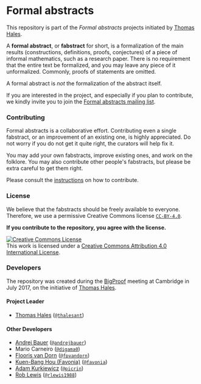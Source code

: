 # Formal abstracts

This repository is part of the *Formal abstracts* projects initiated by [Thomas Hales](https://sites.google.com/site/thalespitt/).

A **formal abstract**, or **fabstract** for short, is a formalization of the main results
(constructions, definitions, proofs, conjectures) of a piece of informal mathematics, such
as a research paper. There is no requirement that the entire text be formalized, and you
may leave any piece of it unformalized. Commonly, proofs of statements are omitted.

A formal abstract is *not* the formalization of the abstract itself.

If you are interested in the project, and especially if you plan to contribute, we kindly
invite you to join the [Formal abstracts mailing list](https://groups.google.com/forum/#!forum/formalabstracts).

### Contributing

Formal abstracts is a collaborative effort. Contributing even a single fabstract, or an
improvement of an existing one, is highly appreciated. Do not worry if you do not get it
quite right, the curators will help fix it.

You may add your own fabstracts, improve existing ones, and work on the folklore. You may
also contribute other people's fabstracts, but please be extra careful to get them right.

Please consult the [instructions](./instructions.md) on how to contribute.

### License

We believe that the fabstracts should be freely available to everyone. Therefore, we use a
permissive Creative Commons license [`CC-BY-4.0`](https://creativecommons.org/licenses/by/4.0/).

**If you contribute to the repository, you agree with the license.**

<a rel="license" href="http://creativecommons.org/licenses/by/4.0/"><img alt="Creative Commons License" style="border-width:0" src="https://i.creativecommons.org/l/by/4.0/88x31.png" /></a><br />This work is licensed under a <a rel="license" href="http://creativecommons.org/licenses/by/4.0/">Creative Commons Attribution 4.0 International License</a>.

### Developers

The repository was created during the [BigProof](https://www.newton.ac.uk/event/bpr)
meeting at Cambridge in July 2017, on the initiative
of [Thomas Hales](https://sites.google.com/site/thalespitt/).

#### Project Leader

* [Thomas Hales](https://sites.google.com/site/thalespitt/) ([`@thalesant`](https://github.com/thalesant))

#### Other Developers

* [Andrej Bauer](http://www.andrej.com) ([`@andrejbauer`](https://github.com/andrejbauer))
* Mario Carneiro ([`@digama0`](https://github.com/digama0))
* [Flooris van Dorn](http://www.contrib.andrew.cmu.edu/~fpv/) ([`@fpvandorn`](https://github.com/fpvandoorn))
* [Kuen-Bang Hou (Favonia)](http://favonia.org) ([`@favonia`](https//github.com/favonia))
* [Adam Kurkiewicz](http://cv.adam.kurkiewicz.pl) ([`@picrin`](https://github.com/picrin))
* [Rob Lewis](http://andrew.cmu.edu/user/rlewis1) ([`@rlewis1988`](https://github.com/rlewis1988))
